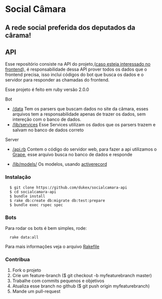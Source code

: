 # Social Câmara
## A rede social preferida dos deputados da cârama!

## API

Esse repositório consiste na API do projeto,([caso esteja interessado no frontend](https://github.com/dukex/socialcamara-site)), é responsabilidade dessa API prover todos os dados que o frontend precisa, isso inclui códigos do bot que busca os dados e o servidor para responder as chamadas do frontend.

Esse projeto é feito em ruby versão 2.0.0

Bot

* [/data](https://github.com/dukex/socialcamara-api/tree/master/data) Tem os parsers que buscam dados no site da câmara, esses arquivos tem a responsabilidade apenas de trazer os dados, sem intereção com o banco de dados.
* [/lib/services](https://github.com/dukex/socialcamara-api/tree/master/lib/services) Esse Services utilizam os dados que os parsers trazem e salvam no banco de dados correto

Server

* [/api.rb](https://github.com/dukex/socialcamara-api/blob/master/api.rb) Contem o código do servidor web, para fazer a api utilizamos o [Grape](https://github.com/intridea/grape), esse arquivo busca no banco de dados e responde

* [/lib/models/](https://github.com/dukex/socialcamara-api/tree/master/lib/models) Os modelos, usando [activerecord](http://api.rubyonrails.org/classes/ActiveRecord/Base.html)


### Instalação

```
  $ git clone https://github.com/dukex/socialcamara-api
  $ cd socialcamara-api
  $ bundle install
  $ rake db:create db:migrate db:test:prepare
  $ bundle exec rspec spec
```

### Bots

Para rodar os bots é bem simples, rode:

```
  rake data:all
```

Para mais informações veja o arquivo [Rakefile](https://github.com/dukex/socialcamara-api/blob/master/Rakefile#L7-L33)


### Contribua

1. Fork o projeto
2. Crie um feature-branch ($ git checkout -b myfeaturebranch master)
3. Trabalhe com commits pequenos e objetivos
4. Atualiza esse branch no github ($ git push origin myfeaturebranch)
5. Mande um pull-request
